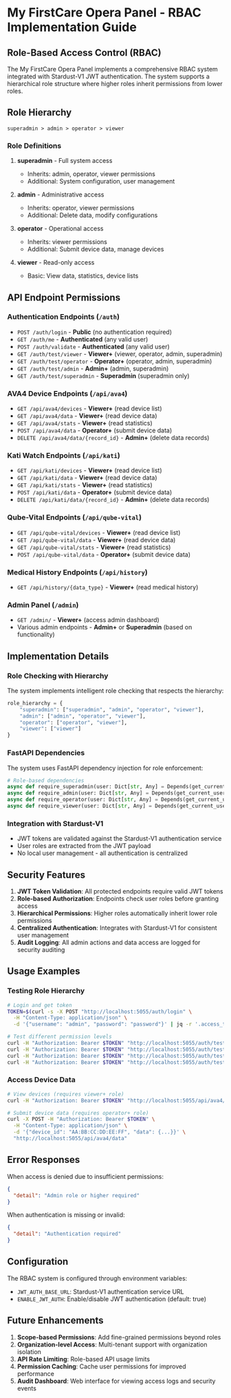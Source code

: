 # My FirstCare Opera Panel - RBAC Implementation Guide

## Role-Based Access Control (RBAC)

The My FirstCare Opera Panel implements a comprehensive RBAC system integrated with Stardust-V1 JWT authentication. The system supports a hierarchical role structure where higher roles inherit permissions from lower roles.

## Role Hierarchy

```
superadmin > admin > operator > viewer
```

### Role Definitions

1. **superadmin** - Full system access
   - Inherits: admin, operator, viewer permissions
   - Additional: System configuration, user management

2. **admin** - Administrative access
   - Inherits: operator, viewer permissions
   - Additional: Delete data, modify configurations

3. **operator** - Operational access
   - Inherits: viewer permissions
   - Additional: Submit device data, manage devices

4. **viewer** - Read-only access
   - Basic: View data, statistics, device lists

## API Endpoint Permissions

### Authentication Endpoints (`/auth`)
- `POST /auth/login` - **Public** (no authentication required)
- `GET /auth/me` - **Authenticated** (any valid user)
- `POST /auth/validate` - **Authenticated** (any valid user)
- `GET /auth/test/viewer` - **Viewer+** (viewer, operator, admin, superadmin)
- `GET /auth/test/operator` - **Operator+** (operator, admin, superadmin)
- `GET /auth/test/admin` - **Admin+** (admin, superadmin)
- `GET /auth/test/superadmin` - **Superadmin** (superadmin only)

### AVA4 Device Endpoints (`/api/ava4`)
- `GET /api/ava4/devices` - **Viewer+** (read device list)
- `GET /api/ava4/data` - **Viewer+** (read device data)
- `GET /api/ava4/stats` - **Viewer+** (read statistics)
- `POST /api/ava4/data` - **Operator+** (submit device data)
- `DELETE /api/ava4/data/{record_id}` - **Admin+** (delete data records)

### Kati Watch Endpoints (`/api/kati`)
- `GET /api/kati/devices` - **Viewer+** (read device list)
- `GET /api/kati/data` - **Viewer+** (read device data)
- `GET /api/kati/stats` - **Viewer+** (read statistics)
- `POST /api/kati/data` - **Operator+** (submit device data)
- `DELETE /api/kati/data/{record_id}` - **Admin+** (delete data records)

### Qube-Vital Endpoints (`/api/qube-vital`)
- `GET /api/qube-vital/devices` - **Viewer+** (read device list)
- `GET /api/qube-vital/data` - **Viewer+** (read device data)
- `GET /api/qube-vital/stats` - **Viewer+** (read statistics)
- `POST /api/qube-vital/data` - **Operator+** (submit device data)

### Medical History Endpoints (`/api/history`)
- `GET /api/history/{data_type}` - **Viewer+** (read medical history)

### Admin Panel (`/admin`)
- `GET /admin/` - **Viewer+** (access admin dashboard)
- Various admin endpoints - **Admin+** or **Superadmin** (based on functionality)

## Implementation Details

### Role Checking with Hierarchy
The system implements intelligent role checking that respects the hierarchy:

```python
role_hierarchy = {
    "superadmin": ["superadmin", "admin", "operator", "viewer"],
    "admin": ["admin", "operator", "viewer"],
    "operator": ["operator", "viewer"],
    "viewer": ["viewer"]
}
```

### FastAPI Dependencies
The system uses FastAPI dependency injection for role enforcement:

```python
# Role-based dependencies
async def require_superadmin(user: Dict[str, Any] = Depends(get_current_user))
async def require_admin(user: Dict[str, Any] = Depends(get_current_user))
async def require_operator(user: Dict[str, Any] = Depends(get_current_user))
async def require_viewer(user: Dict[str, Any] = Depends(get_current_user))
```

### Integration with Stardust-V1
- JWT tokens are validated against the Stardust-V1 authentication service
- User roles are extracted from the JWT payload
- No local user management - all authentication is centralized

## Security Features

1. **JWT Token Validation**: All protected endpoints require valid JWT tokens
2. **Role-based Authorization**: Endpoints check user roles before granting access
3. **Hierarchical Permissions**: Higher roles automatically inherit lower role permissions
4. **Centralized Authentication**: Integrates with Stardust-V1 for consistent user management
5. **Audit Logging**: All admin actions and data access are logged for security auditing

## Usage Examples

### Testing Role Hierarchy
```bash
# Login and get token
TOKEN=$(curl -s -X POST "http://localhost:5055/auth/login" \
  -H "Content-Type: application/json" \
  -d '{"username": "admin", "password": "password"}' | jq -r '.access_token')

# Test different permission levels
curl -H "Authorization: Bearer $TOKEN" "http://localhost:5055/auth/test/viewer"
curl -H "Authorization: Bearer $TOKEN" "http://localhost:5055/auth/test/operator"  
curl -H "Authorization: Bearer $TOKEN" "http://localhost:5055/auth/test/admin"
curl -H "Authorization: Bearer $TOKEN" "http://localhost:5055/auth/test/superadmin"
```

### Access Device Data
```bash
# View devices (requires viewer+ role)
curl -H "Authorization: Bearer $TOKEN" "http://localhost:5055/api/ava4/devices"

# Submit device data (requires operator+ role)
curl -X POST -H "Authorization: Bearer $TOKEN" \
  -H "Content-Type: application/json" \
  -d '{"device_id": "AA:BB:CC:DD:EE:FF", "data": {...}}' \
  "http://localhost:5055/api/ava4/data"
```

## Error Responses

When access is denied due to insufficient permissions:
```json
{
  "detail": "Admin role or higher required"
}
```

When authentication is missing or invalid:
```json
{
  "detail": "Authentication required"
}
```

## Configuration

The RBAC system is configured through environment variables:
- `JWT_AUTH_BASE_URL`: Stardust-V1 authentication service URL
- `ENABLE_JWT_AUTH`: Enable/disable JWT authentication (default: true)

## Future Enhancements

1. **Scope-based Permissions**: Add fine-grained permissions beyond roles
2. **Organization-level Access**: Multi-tenant support with organization isolation
3. **API Rate Limiting**: Role-based API usage limits
4. **Permission Caching**: Cache user permissions for improved performance
5. **Audit Dashboard**: Web interface for viewing access logs and security events

